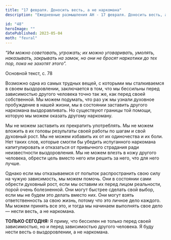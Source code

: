 ```yaml
---
title: "17 февраля. Доносить весть, а не наркомана"
description: "Ежедневные размышления АН - 17 февраля. Доносить весть, а не наркомана"

id: "48"
heroImage: ""
datePublished: 2023-05-04
moth: "fevral"
---
```


_“Им можно советовать, угрожать; их можно уговаривать, умолять, наказывать,
закрывать на замок, но они не бросят наркотики до тех пор, пока не захотят
этого”._

Основной текст, с. 78

Возможно одна из самых трудных вещей, с которыми мы сталкиваемся в своем
выздоровлении, заключается в том, что мы бессильны перед зависимостью другого
человека точно так же, как перед своей собственной. Мы можем подумать, что раз
уж мы узнали духовное пробуждение в нашей жизни, мы в состоянии заставить
другого наркомана выздоравливать. Но существуют границы той помощи, которую мы
можем оказать другому наркоману.

Мы не можем заставить их прекратить употреблять. Мы не можем вложить в их
головы результаты своей работы по шагам и свой духовный рост. Мы не можем
избавить их от их одиночества и их боли. Нет таких слов, которые смогли бы
убедить испуганного наркомана капитулировать и отказаться от привычного
страдания ради неизвестности выздоровления. Мы не можем влезть в кожу другого
человека, обрести цель вместо него или решить за него, что для него лучше.

Однако если мы отказываемся от попыток распространить свою силу на чужую
зависимость, мы можем помочь. Они в состоянии сами обрести духовный рост, если
мы оставим их перед лицом реальности, порой очень болезненной. Они могут
быстрее сделать свой выбор, если мы не будем это делать вместо них. Они могут
взять ответственность за свою жизнь, потому что это личное дело каждого. Мы
можем принять все это, и тогда мы начинаем выполнять свое дело — нести весть,
а не наркомана.

**ТОЛЬКО СЕГОДНЯ:** Я приму, что бессилен не только перед своей зависимостью,
но и перед зависимостью другого человека. Я буду нести весть о выздоровлении,
а не наркомана.
